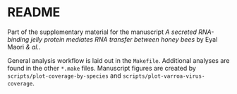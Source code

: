 # README

Part of the supplementary material for the manuscript *A secreted RNA-binding
jelly protein mediates RNA transfer between honey bees* by Eyal Maori *& al.*.

General analysis workflow is laid out in the `Makefile`. Additional analyses are
found in the other `*.make` files. Manuscript figures are created by
`scripts/plot-coverage-by-species` and `scripts/plot-varroa-virus-coverage`.
